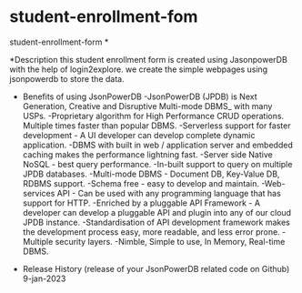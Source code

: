 # student-enrollment-fom


student-enrollment-form *

*Description
this student enrollment form is created using JasonpowerDB with the help of login2explore.
we create the simple  webpages using jsonpowerdb to store the data.

* Benefits of using JsonPowerDB
-JsonPowerDB (JPDB) is Next Generation, Creative and Disruptive Multi-mode DBMS_ with many USPs.
-Proprietary algorithm for High Performance CRUD operations. Multiple times faster than popular DBMS.
-Serverless support for faster development - A UI developer can develop complete dynamic application.
-DBMS with built in web / application server and embedded caching makes the performance lightning fast.
-Server side Native NoSQL - best query performance.
-In-built support to query on multiple JPDB databases.
-Multi-mode DBMS - Document DB, Key-Value DB, RDBMS support.
-Schema free - easy to develop and maintain.
-Web-services API - Can be used with any programming language that has support for HTTP.
-Enriched by a pluggable API Framework - A developer can develop a pluggable API and plugin into any of our cloud JPDB instance.
-Standardisation of API development framework makes the development process easy, more readable, and less error prone.
-Multiple security layers.
-Nimble, Simple to use, In Memory, Real-time DBMS.


* Release History (release of your JsonPowerDB related code on Github)
9-jan-2023

